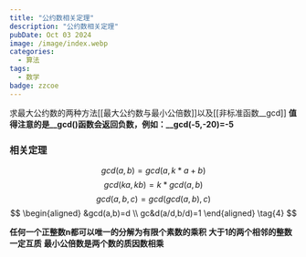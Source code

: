 ```yaml
---
title: "公约数相关定理"
description: "公约数相关定理"
pubDate: Oct 03 2024
image: /image/index.webp
categories:
  - 算法
tags:
  - 数学
badge: zzcoe
---
```



求最大公约数的两种方法[[最大公约数与最小公倍数]]以及[[非标准函数__gcd]]
**值得注意的是__gcd()函数会返回负数，例如：__gcd(-5,-20)=-5**

### 相关定理
$$gcd(a,b)=gcd(a,k*a+b)\tag{1}$$
$$gcd(ka,kb)=k*gcd(a,b)\tag{2}$$
$$gcd(a,b,c)=gcd(gcd(a,b),c)\tag{3}$$
$$
\begin{aligned}
&gcd(a,b)=d \\
gc&d(a/d,b/d)=1 
\end{aligned} 
\tag{4}
$$

**任何一个正整数n都可以唯一的分解为有限个素数的乘积**
**大于1的两个相邻的整数一定互质**
**最小公倍数是两个数的质因数相乘**